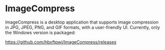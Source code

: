 # ImageCompress
ImageCompress is a desktop application that supports image compression in JPG, JPEG, PNG, and GIF formats, with a user-friendly UI.
Currently, only the Windows version is packaged:

https://github.com/hbxftpwj/ImageCompress/releases
